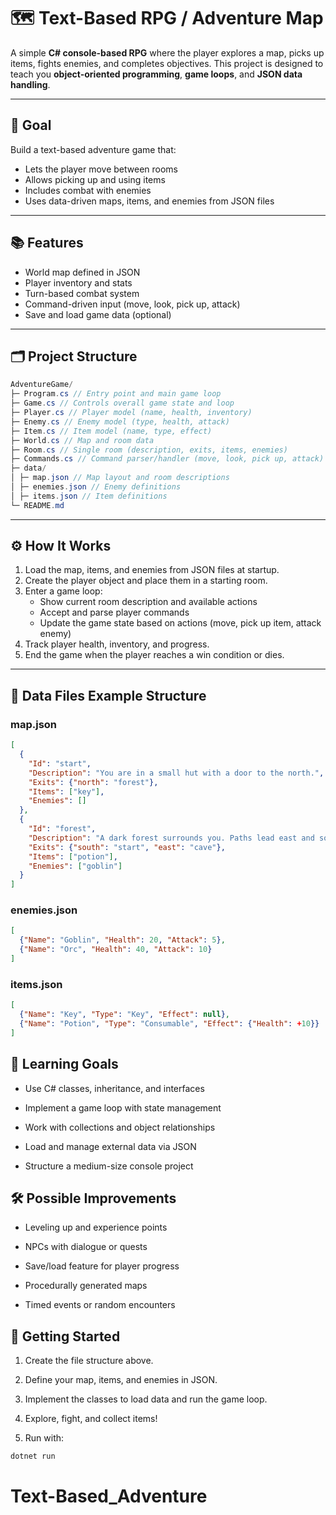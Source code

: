 # 🗺️ Text-Based RPG / Adventure Map

A simple **C# console-based RPG** where the player explores a map, picks up items, fights enemies, and completes objectives. This project is designed to teach you **object-oriented programming**, **game loops**, and **JSON data handling**.

---

## 🎯 Goal

Build a text-based adventure game that:

- Lets the player move between rooms
- Allows picking up and using items  
- Includes combat with enemies  
- Uses data-driven maps, items, and enemies from JSON files  

---

## 📚 Features

- World map defined in JSON  
- Player inventory and stats  
- Turn-based combat system  
- Command-driven input (move, look, pick up, attack)  
- Save and load game data (optional)  

---

## 🗂️ Project Structure

```c#
AdventureGame/
├─ Program.cs // Entry point and main game loop
├─ Game.cs // Controls overall game state and loop
├─ Player.cs // Player model (name, health, inventory)
├─ Enemy.cs // Enemy model (type, health, attack)
├─ Item.cs // Item model (name, type, effect)
├─ World.cs // Map and room data
├─ Room.cs // Single room (description, exits, items, enemies)
├─ Commands.cs // Command parser/handler (move, look, pick up, attack)
├─ data/
│ ├─ map.json // Map layout and room descriptions
│ ├─ enemies.json // Enemy definitions
│ ├─ items.json // Item definitions
└─ README.md
```

---

## ⚙️ How It Works

1. Load the map, items, and enemies from JSON files at startup.  
2. Create the player object and place them in a starting room.  
3. Enter a game loop:  
   - Show current room description and available actions  
   - Accept and parse player commands  
   - Update the game state based on actions (move, pick up item, attack enemy)  
4. Track player health, inventory, and progress.  
5. End the game when the player reaches a win condition or dies.  

---

## 📝 Data Files Example Structure

### map.json

```json
[
  {
    "Id": "start",
    "Description": "You are in a small hut with a door to the north.",
    "Exits": {"north": "forest"},
    "Items": ["key"],
    "Enemies": []
  },
  {
    "Id": "forest",
    "Description": "A dark forest surrounds you. Paths lead east and south.",
    "Exits": {"south": "start", "east": "cave"},
    "Items": ["potion"],
    "Enemies": ["goblin"]
  }
]
```

### enemies.json

```json
[
  {"Name": "Goblin", "Health": 20, "Attack": 5},
  {"Name": "Orc", "Health": 40, "Attack": 10}
]
```

### items.json

```json
[
  {"Name": "Key", "Type": "Key", "Effect": null},
  {"Name": "Potion", "Type": "Consumable", "Effect": {"Health": +10}}
]
```

## 🎯 Learning Goals

- Use C# classes, inheritance, and interfaces

- Implement a game loop with state management

- Work with collections and object relationships

- Load and manage external data via JSON

- Structure a medium-size console project

## 🛠️ Possible Improvements

- Leveling up and experience points

- NPCs with dialogue or quests

- Save/load feature for player progress

- Procedurally generated maps

- Timed events or random encounters

## 🚀 Getting Started

1. Create the file structure above.

2. Define your map, items, and enemies in JSON.

3. Implement the classes to load data and run the game loop.

4. Explore, fight, and collect items!

5. Run with:

```bash
dotnet run
```
# Text-Based_Adventure
